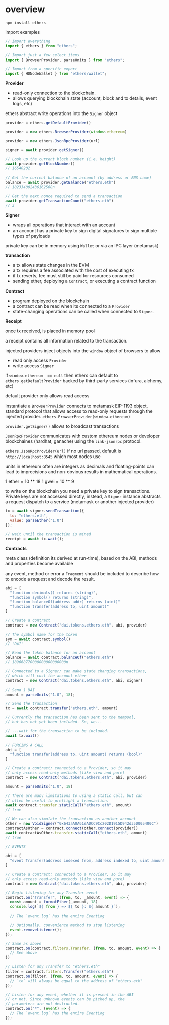 # overview

`npm install ethers`

import examples

```js
// Import everything
import { ethers } from "ethers";

// Import just a few select items
import { BrowserProvider, parseUnits } from "ethers";

// Import from a specific export
import { HDNodeWallet } from "ethers/wallet";
```

**Provider**

- read-only connection to the blockchain.
- allows querying blockchain state (account, block and tx details, event logs, etc)

ethers abstract write operations into the `Signer` object

```js
provider = ethers.getDefaultProvider()

provider = new ethers.BrowserProvider(window.ethereum)

provider = new ethers.JsonRpcProvider(url)

signer = await provider.getSigner()

// Look up the current block number (i.e. height)
await provider.getBlockNumber()
// 16540202

// Get the current balance of an account (by address or ENS name)
balance = await provider.getBalance("ethers.eth")
// 182334002436162568n

// Get the next nonce required to send a transaction
await provider.getTransactionCount("ethers.eth")
// 3
```

**Signer**

- wraps all operations that interact with an account
- an account has a private key to sign digital signatures to sign multiple types of payloads

private key can be in memory using `Wallet` or via an IPC layer (metamask)

**transaction**

- a tx allows state changes in the EVM
- a tx requires a fee associated with the cost of executing tx
- if tx reverts, fee must still be paid for resources consumed
- sending ether, deploying a `Contract`, or executing a contract function

**Contract**

- program deployed on the blockchain
- a contract can be read when its connected to a `Provider`
- state-changing operations can be called when connected to `Signer`.

**Receipt**

once tx received, is placed in memory pool

a receipt contains all information related to the transaction.

injected providers inject objects into the `window` object of browsers to allow
- read only access `Provider`
- write access `Signer`

if `window.ethereum  == null` then ethers can default to `ethers.getDefaultProvider` backed by third-party services (infura, alchemy, etc)

default provider only allows read access

instantiate a `BrowserProvider` connects to metamask EIP-1193 object, standard protocol that allows access to read-only requests through the injected provider. `ethers.BrowserProvider(window.ethereum)`

`provider.getSigner()` allows to broadcast transactions

`JsonRpcProvider` communicates with custom ethereum nodes or developer blockchaines (hardhat, ganache) using the `link-jsonrpc` protocol.

`ethers.JsonRpcProvider(url)` if no url passed, default is `http://localhost:8545` which most nodes use

units in ethereum often are integers as decimals and floating-points can lead to imprecisions and non-obvious results in mathematical operations.

1 ether = 10 ** 18
1 gwei = 10 ** 9


to write on the blockchain you need a private key to sign transactions. Private keys are not accessed directly, instead, a `Signer` instance abstracts a request dispatch to a service (metamask or another injected provider)
```js
tx = await signer.sendTransaction({
  to: "ethers.eth",
  value: parseEther("1.0")
});

// wait until the transaction is mined
receipt = await tx.wait();
```

**Contracts**

meta class (definition its derived at run-time), based on the ABI, methods and properties become available

any event, method or error a `Fragment` should be included to describe how to encode a request and decode the result.

```js
abi = [
  "function decimals() returns (string)",
  "function symbol() returns (string)",
  "function balanceOf(address addr) returns (uint)"
  "function transfer(address to, uint amount)"
]

// Create a contract
contract = new Contract("dai.tokens.ethers.eth", abi, provider)

// The symbol name for the token
sym = await contract.symbol()
// 'DAI'

// Read the token balance for an account
balance = await contract.balanceOf("ethers.eth")
// 189668770000000000000000n

// Connected to a Signer; can make state changing transactions,
// which will cost the account ether
contract = new Contract("dai.tokens.ethers.eth", abi, signer)

// Send 1 DAI
amount = parseUnits("1.0", 18);

// Send the transaction
tx = await contract.transfer("ethers.eth", amount)

// Currently the transaction has been sent to the mempool,
// but has not yet been included. So, we...

// ...wait for the transaction to be included.
await tx.wait()

// FORCING A CALL
abi = [
  "function transfer(address to, uint amount) returns (bool)"
]

// Create a contract; connected to a Provider, so it may
// only access read-only methods (like view and pure)
contract = new Contract("dai.tokens.ethers.eth", abi, provider)

amount = parseUnits("1.0", 18)

// There are many limitations to using a static call, but can
// often be useful to preflight a transaction.
await contract.transfer.staticCall("ethers.eth", amount)
// true

// We can also simulate the transaction as another account
other = new VoidSigner("0x643aA0A61eADCC9Cc202D1915D942d35D005400C")
contractAsOther = contract.connect(other.connect(provider))
await contractAsOther.transfer.staticCall("ethers.eth", amount)
// true

// EVENTS

abi = [
  "event Transfer(address indexed from, address indexed to, uint amount)"
]

// Create a contract; connected to a Provider, so it may
// only access read-only methods (like view and pure)
contract = new Contract("dai.tokens.ethers.eth", abi, provider)

// Begin listening for any Transfer event
contract.on("Transfer", (from, to, _amount, event) => {
  const amount = formatEther(_amount, 18)
  console.log(`${ from } => ${ to }: ${ amount }`);

  // The `event.log` has the entire EventLog

  // Optionally, convenience method to stop listening
  event.removeListener();
});

// Same as above
contract.on(contract.filters.Transfer, (from, to, amount, event) => {
  // See above
})

// Listen for any Transfer to "ethers.eth"
filter = contract.filters.Transfer("ethers.eth")
contract.on(filter, (from, to, amount, event) => {
  // `to` will always be equal to the address of "ethers.eth"
});

// Listen for any event, whether it is present in the ABI
// or not. Since unknown events can be picked up, the
// parameters are not destructed.
contract.on("*", (event) => {
  // The `event.log` has the entire EventLog
});
```




